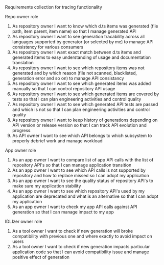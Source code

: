 Requirements collection for tracing functionality

Repo owner role

1. As repository owner I want to know which d.ts items was generated (file path, item parent, item name) so that I manage generated API
1. As repository owner I want to see generation tracability across all languages supported by generator (or selected by me) to manage API consistency for various consumers
1. As repository owner I want exact match between d.ts items and generated items to easy understanding of usage and documentation translation
1. As repository owner I want to see which repository items was not generated and by which reason (file not scanned, blacklisted, generation error and so on) to manage API consistancy
1. As repository owner I want to see which generated items was added manually so that I can control repository API usage
1. As repository owner I want to see which generated items are covered by tests so that I can plan engineering activities and control quality
1. As repository owner I want to see which generated API tests are passed and which is not so that I can plan engineering activities and control quality
1. As repository owner I want to keep history of generations depending on API version or release version so that I can track API evolution and progress
1. As API owner I want to see which API belongs to which subsystem to properly debrief work and manage workload


App owner role
1. As an app owner I want to compare list of app API calls with the list of repository API's so that I can manage application transition
2. As an app owner I want to see which API calls is not supported by repository and how to replace missed so I can adopt my application
3. As an app owner I want to see the quality status of repository API's to make sure my application stability
4. As an app owner I want to see which repository API's used by my application are deprecated and what is an alternative so that  I can adopt my application
5. As an app owner I want to check my app API calls against API generation so that I can manage impact to my app

IDLIzer owner role
1. As a tool owner I want to check if new generation will broke compatibility with previous one and where exactly to avoid impact on users
2. As a tool owner I want to check if new generation impacts particular application code so that I can avoid compatibility issue and manage positive effect of generation